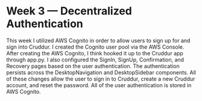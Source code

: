 # Week 3 — Decentralized Authentication

This week I utilized AWS Cognito in order to allow users to sign up for and sign into Cruddur. I created the Cognito user pool via the AWS Console. After creating the AWS Cognito, I think hooked it up to the Cruddur app through app.py. I also configured the SignIn, SignUp, Confirmation, and Recovery pages based on the user authentication. The authentication persists across the DesktopNavigation and DesktopSidebar components. All of these changes allow the user to sign in to Cruddur, create a new Cruddur account, and reset the password. All of the user authentication is stored in AWS Cognito.

